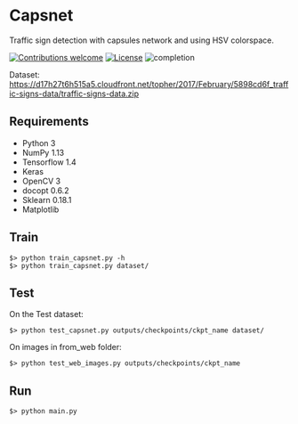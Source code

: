 # Capsnet
Traffic sign detection with capsules network and using HSV colorspace.

[![Contributions welcome](https://img.shields.io/badge/contributions-welcome-brightgreen.svg?style=plastic)](CONTRIBUTING.md)
[![License](https://img.shields.io/badge/license-Apache%202.0-blue.svg?style=plastic)](https://opensource.org/licenses/Apache-2.0)
![completion](https://img.shields.io/badge/completion%20state-80%25-blue.svg?style=plastic)

Dataset: https://d17h27t6h515a5.cloudfront.net/topher/2017/February/5898cd6f_traffic-signs-data/traffic-signs-data.zip

## Requirements
- Python 3
- NumPy 1.13
- Tensorflow 1.4
- Keras
- OpenCV 3
- docopt 0.6.2
- Sklearn 0.18.1
- Matplotlib

## Train

    $> python train_capsnet.py -h
    $> python train_capsnet.py dataset/
## Test

On the Test dataset:

    $> python test_capsnet.py outputs/checkpoints/ckpt_name dataset/ 
    
On images in from_web folder:

    $> python test_web_images.py outputs/checkpoints/ckpt_name
    
## Run

    $> python main.py
